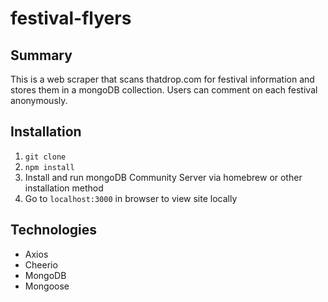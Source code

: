 # festival-flyers

## Summary

This is a web scraper that scans thatdrop.com for festival information and stores them in a mongoDB collection. Users can comment on each festival anonymously.

## Installation

1. `git clone`
2. `npm install`
3. Install and run mongoDB Community Server via homebrew or other installation method
4. Go to `localhost:3000` in browser to view site locally

## Technologies

- Axios
- Cheerio
- MongoDB
- Mongoose
